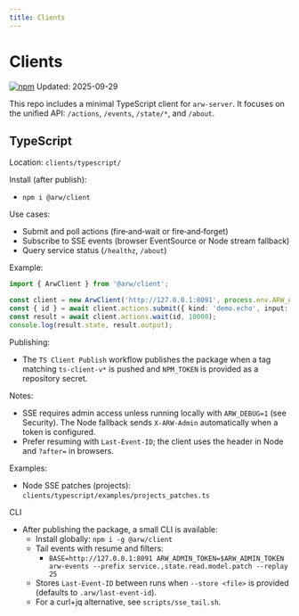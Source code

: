 ```yaml
---
title: Clients
---
```


# Clients
<a href="https://www.npmjs.com/package/@arw/client"><img alt="npm" src="https://img.shields.io/npm/v/%40arw%2Fclient?label=%40arw%2Fclient"></a>
Updated: 2025-09-29

This repo includes a minimal TypeScript client for `arw-server`. It focuses on the unified API: `/actions`, `/events`, `/state/*`, and `/about`.

## TypeScript

Location: `clients/typescript/`

Install (after publish):
- `npm i @arw/client`

Use cases:
- Submit and poll actions (fire‑and‑wait or fire‑and‑forget)
- Subscribe to SSE events (browser EventSource or Node stream fallback)
- Query service status (`/healthz`, `/about`)

Example:

```ts
import { ArwClient } from '@arw/client';

const client = new ArwClient('http://127.0.0.1:8091', process.env.ARW_ADMIN_TOKEN);
const { id } = await client.actions.submit({ kind: 'demo.echo', input: { msg: 'hello' } });
const result = await client.actions.wait(id, 10000);
console.log(result.state, result.output);
```

Publishing:
- The `TS Client Publish` workflow publishes the package when a tag matching `ts-client-v*` is pushed and `NPM_TOKEN` is provided as a repository secret.

Notes:
- SSE requires admin access unless running locally with `ARW_DEBUG=1` (see Security). The Node fallback sends `X-ARW-Admin` automatically when a token is configured.
- Prefer resuming with `Last-Event-ID`; the client uses the header in Node and `?after=` in browsers.

Examples:
- Node SSE patches (projects): `clients/typescript/examples/projects_patches.ts`

CLI
- After publishing the package, a small CLI is available:
  - Install globally: `npm i -g @arw/client`
  - Tail events with resume and filters:
    - `BASE=http://127.0.0.1:8091 ARW_ADMIN_TOKEN=$ARW_ADMIN_TOKEN arw-events --prefix service.,state.read.model.patch --replay 25`
  - Stores `Last-Event-ID` between runs when `--store <file>` is provided (defaults to `.arw/last-event-id`).
  - For a curl+jq alternative, see `scripts/sse_tail.sh`.
